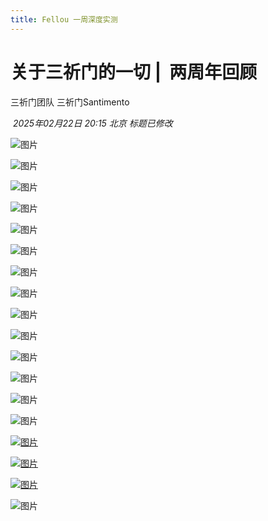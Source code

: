 ```yaml
---
title: Fellou 一周深度实测
---
```




# 关于三祈门的一切 |  两周年回顾

三祈门团队 三祈门Santimento

 _2025年02月22日 20:15_ _北京_ _标题已修改_

![图片](https://mmbiz.qpic.cn/sz_mmbiz_png/wh4vKyzGU9r9vxfOh98wg8p3GmvCJMHNjgMR8O7b4pmBfh5CSPBbRicJ0elFa0j5ibtiaj0w76vCndJ5ZmAInmFfw/640?wx_fmt=png&tp=webp&wxfrom=5&wx_lazy=1)

![图片](https://mmbiz.qpic.cn/sz_mmbiz_png/wh4vKyzGU9r9vxfOh98wg8p3GmvCJMHNAgiczyNvFZ1S6cH8bdrJFeUO000yhdGucwPW5x1OZSDpUOcuOqGTPiaA/640?wx_fmt=png&tp=webp&wxfrom=5&wx_lazy=1)

![图片](https://mmbiz.qpic.cn/sz_mmbiz_png/wh4vKyzGU9r9vxfOh98wg8p3GmvCJMHNP0sqIlYPRvFcibzjt4dEE7EBrGnV36BPtHR5pNicsGfIZIhyp7nxzrog/640?wx_fmt=png&tp=webp&wxfrom=5&wx_lazy=1)

![图片](https://mmbiz.qpic.cn/sz_mmbiz_png/wh4vKyzGU9r9vxfOh98wg8p3GmvCJMHNaCf44eNLbQxCleStibpy5wfMKfnHxVnH24z7yonUq2mJJhbxDRmBbLw/640?wx_fmt=png&tp=webp&wxfrom=5&wx_lazy=1)

![图片](https://mmbiz.qpic.cn/sz_mmbiz_png/wh4vKyzGU9r9vxfOh98wg8p3GmvCJMHNFnXesIVQWjv1631Hx91tcf4fXwdVj9USsWlKptPBSTJRAqHKWXbCkw/640?wx_fmt=png&tp=webp&wxfrom=5&wx_lazy=1)

![图片](https://mmbiz.qpic.cn/sz_mmbiz_png/wh4vKyzGU9r9vxfOh98wg8p3GmvCJMHNFbiayD79WS0oicxjTa9oKD2Im0IjjpWbsgzPCegMrERTjCCxKt8puocg/640?wx_fmt=png&tp=webp&wxfrom=5&wx_lazy=1)

![图片](https://mmbiz.qpic.cn/sz_mmbiz_png/wh4vKyzGU9r9vxfOh98wg8p3GmvCJMHNvVLsFRiagV6Q2m9pWxyclI0CyPibI9XVsSYia73b6Bx1vrT3X0ibbica1Ug/640?wx_fmt=png&tp=webp&wxfrom=5&wx_lazy=1)

![图片](https://mmbiz.qpic.cn/sz_mmbiz_png/wh4vKyzGU9r9vxfOh98wg8p3GmvCJMHNX8NDEKzBf70QGBV5H9GIaNQffVqLqxysdjvVEDZP1BGEpLphmYLUGQ/640?wx_fmt=png&tp=webp&wxfrom=5&wx_lazy=1)

![图片](https://mmbiz.qpic.cn/sz_mmbiz_png/wh4vKyzGU9r9vxfOh98wg8p3GmvCJMHNRiclqlM3DpwgBS7tjicp4p4JBehLlyibCZPW2B6BzbFtuGy4V9SkEfHTQ/640?wx_fmt=png&tp=webp&wxfrom=5&wx_lazy=1)

  

![图片](https://mmbiz.qpic.cn/sz_mmbiz_png/wh4vKyzGU9r9vxfOh98wg8p3GmvCJMHNjRKWLcsDFIIkQsHBhEwQZ6GibEWZibWCp34qwvcodaicvK7b8ic9w8pzQQ/640?wx_fmt=png&tp=webp&wxfrom=5&wx_lazy=1)

  

![图片](https://mmbiz.qpic.cn/sz_mmbiz_png/wh4vKyzGU9r9vxfOh98wg8p3GmvCJMHNNw8yASic6AqDkV9wUxf7BCTADhn7xwRoDuWTcWicrGV6ibJd1vxbgCfkw/640?wx_fmt=png&tp=webp&wxfrom=5&wx_lazy=1)

  

![图片](https://mmbiz.qpic.cn/sz_mmbiz_png/wh4vKyzGU9r9vxfOh98wg8p3GmvCJMHNSCRQTdcd0cNGo0lnq3x1IK6WHRTibcnDfSYfjZ8eFFJQ59JSKEHgcAg/640?wx_fmt=png&tp=webp&wxfrom=5&wx_lazy=1)

  

  

![图片](https://mmbiz.qpic.cn/sz_mmbiz_png/wh4vKyzGU9r9vxfOh98wg8p3GmvCJMHNfHnkWMMicCuNQllIl7E0PgiaSsfje0lst5LJeVQpg0nH87XpfYZtXqBg/640?wx_fmt=png&tp=webp&wxfrom=5&wx_lazy=1)

![图片](https://mmbiz.qpic.cn/sz_mmbiz_png/wh4vKyzGU9r9vxfOh98wg8p3GmvCJMHNMLTmvxmgfPH9jSwpahRHTZEv7ICg9usIZ3XlqaRuVxAhftRFxvrJfw/640?wx_fmt=png&tp=webp&wxfrom=5&wx_lazy=1)

[![图片](https://mmbiz.qpic.cn/sz_mmbiz_png/wh4vKyzGU9r9vxfOh98wg8p3GmvCJMHNluYiatZyOmic2a70dK3wnJ8zkf0xMhGWawvNia1P3SdtmMlsQHmYB382A/640?wx_fmt=png&tp=webp&wxfrom=5&wx_lazy=1)](https://mp.weixin.qq.com/s/TnuTx3Cpxog80skfxx6-hA)

[![图片](https://mmbiz.qpic.cn/sz_mmbiz_png/wh4vKyzGU9r9vxfOh98wg8p3GmvCJMHNQXDfCfzdR7XdibkdflLlVf0e6NSOeWSDVtKR2MvFfeHx67pMkGwMryA/640?wx_fmt=png&tp=webp&wxfrom=5&wx_lazy=1)](https://mp.weixin.qq.com/s/TnuTx3Cpxog80skfxx6-hA)

[![图片](https://mmbiz.qpic.cn/sz_mmbiz_png/wh4vKyzGU9r9vxfOh98wg8p3GmvCJMHNzJuHvv0Lb70iacVZgsxcAGaicVeztO2Ofy00VvOmPpGFAa7I6gtUkwxQ/640?wx_fmt=png&tp=webp&wxfrom=5&wx_lazy=1)](https://mp.weixin.qq.com/s?__biz=Mzg3ODY5MjI5Mg==&mid=2247485589&idx=1&sn=96a6377d7dcbe785fbba6bd5a65c4560&scene=21#wechat_redirect)

![图片](https://mmbiz.qpic.cn/sz_mmbiz_png/wh4vKyzGU9r9vxfOh98wg8p3GmvCJMHNahBibyRQTMvNkDlVECOyGT3OdicuujLWk8MrjejOuXOYSsMAiaa5PtDGg/640?wx_fmt=png&tp=webp&wxfrom=5&wx_lazy=1)